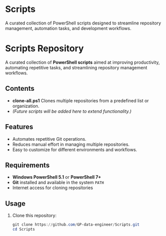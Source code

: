 # Scripts
A curated collection of PowerShell scripts designed to streamline repository management, automation tasks, and development workflows.

# Scripts Repository

A curated collection of **PowerShell scripts** aimed at improving productivity, automating repetitive tasks, and streamlining repository management workflows.

## Contents

- **clone-all.ps1** Clones multiple repositories from a predefined list or organization.
- *(Future scripts will be added here to extend functionality.)*

## Features

- Automates repetitive Git operations.
- Reduces manual effort in managing multiple repositories.
- Easy to customize for different environments and workflows.

## Requirements

- **Windows PowerShell 5.1** or **PowerShell 7+**
- **Git** installed and available in the system `PATH`
- Internet access for cloning repositories

## Usage

1. Clone this repository:
   ```powershell
   git clone https://github.com/GP-data-engineer/Scripts.git
   cd Scripts

